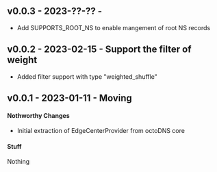 ## v0.0.3 - 2023-??-?? -

* Add SUPPORTS_ROOT_NS to enable mangement of root NS records

## v0.0.2 - 2023-02-15 - Support the filter of weight

* Added filter support with type "weighted_shuffle"

## v0.0.1 - 2023-01-11 - Moving

#### Nothworthy Changes

* Initial extraction of EdgeCenterProvider from octoDNS core

#### Stuff

Nothing
